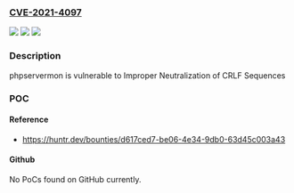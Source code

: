 ### [CVE-2021-4097](https://cve.mitre.org/cgi-bin/cvename.cgi?name=CVE-2021-4097)
![](https://img.shields.io/static/v1?label=Product&message=phpservermon%2Fphpservermon&color=blue)
![](https://img.shields.io/static/v1?label=Version&message=%3C%203.6.0%20&color=brighgreen)
![](https://img.shields.io/static/v1?label=Vulnerability&message=CWE-93%20Improper%20Neutralization%20of%20CRLF%20Sequences&color=brighgreen)

### Description

phpservermon is vulnerable to Improper Neutralization of CRLF Sequences

### POC

#### Reference
- https://huntr.dev/bounties/d617ced7-be06-4e34-9db0-63d45c003a43

#### Github
No PoCs found on GitHub currently.

